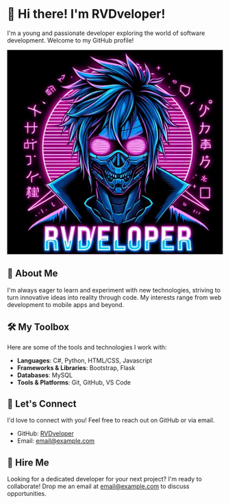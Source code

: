 # 👋 Hi there! I'm RVDveloper!

I'm a young and passionate developer exploring the world of software development. Welcome to my GitHub profile!

![RVDveloper Banner](https://github.com/RVDveloper/Images/blob/main/_27a740d1-0a92-4127-9c63-7389689bd6b5.jpg?raw=true)
   
## 🚀 About Me

I'm always eager to learn and experiment with new technologies, striving to turn innovative ideas into reality through code. My interests range from web development to mobile apps and beyond.

## 🛠️ My Toolbox

Here are some of the tools and technologies I work with:

- **Languages**: C#, Python, HTML/CSS, Javascript
- **Frameworks & Libraries**: Bootstrap, Flask
- **Databases**:  MySQL
- **Tools & Platforms**: Git, GitHub, VS Code

## 🤝 Let's Connect

I'd love to connect with you! Feel free to reach out on GitHub or via email.

- GitHub: [RVDveloper](#)
- Email: [email@example.com](mailto:email@example.com)

## 💼 Hire Me

Looking for a dedicated developer for your next project? I'm ready to collaborate! Drop me an email at [email@example.com](mailto:email@example.com) to discuss opportunities.



